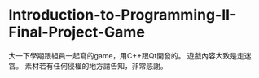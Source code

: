 # Introduction-to-Programming-II-Final-Project-Game
大一下學期跟組員一起寫的game，用C++跟Qt開發的。
遊戲內容大致是走迷宮。
素材若有任何侵權的地方請告知，非常感謝。
